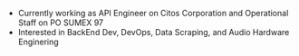 <!--![banner_linkedin](https://github.com/inutwp/nangjogja/assets/39829640/02caf1a1-eb64-47ae-ad67-21b48b1e8257)-->
- Currently working as API Engineer on Citos Corporation and Operational Staff on PO SUMEX 97
- Interested in BackEnd Dev, DevOps, Data Scraping, and Audio Hardware Enginering

<!-- ## Tech Stack -->
<!-- <p align="center"> -->
<!--   <img alt="Go" src="https://img.shields.io/badge/-Go-45b8d8?style=flat-square&logo=go&logoColor=white" /> -->
<!--   <img alt="PHP" src="https://img.shields.io/badge/-PHP-7B1FA2?style=flat-square&logo=php&logoColor=white" /> -->
<!--   <img alt="Laravel" src="https://img.shields.io/badge/-Laravel-F44336?style=flat-square&logo=laravel&logoColor=white" /> -->
<!--   <img alt="Docker" src="https://img.shields.io/badge/-Docker-03A9F4?style=flat-square&logo=docker&logoColor=white" /> -->
<!--   <img alt="Git" src="https://img.shields.io/badge/-Git-F05032?style=flat-square&logo=git&logoColor=white" /> -->
<!--   <img alt="React" src="https://img.shields.io/badge/-React-0175C2?style=flat-square&logo=react&logoColor=white" /> -->
<!--   <img alt="Javascript" src="https://img.shields.io/badge/-JavaScript-F7DF1E?style=flat-square&logo=javascript&logoColor=white" /> -->
<!--   <img alt="Python" src="https://img.shields.io/badge/-Python-8BC34A?style=flat-square&logo=python&logoColor=white" /> -->
<!--   <img alt="Insomnia" src="https://img.shields.io/badge/-Insomnia-5849BE?style=flat-square&logo=insomnia&logoColor=white" /> -->
<!--   <img alt="Fiber" src="https://img.shields.io/badge/-Fiber-45b8d8?style=flat-square&logo=fiber&logoColor=white" /> -->
<!--   <img alt="Elasticsearch" src="https://img.shields.io/badge/-Elasticsearch-FF9800?style=flat-square&logo=elasticsearch&logoColor=white" /> -->
<!--   <img alt="Scrapy" src="https://img.shields.io/badge/-Scrapy-8BC32A?style=flat-square&logo=scrapy&logoColor=white" /> -->
<!--   <img alt="Echo" src="https://img.shields.io/badge/-Echo-03A9F4?style=flat-square&logo=echo&logoColor=white" /> -->
<!-- </p> -->

<!-- <p align="center"> -->
<!--   <a href="https://github.com/inutwp/github-readme-stats"> -->
<!--     <img align="center" alt="inutwp's GitHub stats" src="https://github-readme-stats.vercel.app/api?username=inutwp&show_icons=true&count_private=true&hide_border=true&include_all_commits=true&count_private=true&theme=codeSTACKr" /> -->
<!-- </a> -->
<!-- </p> -->
